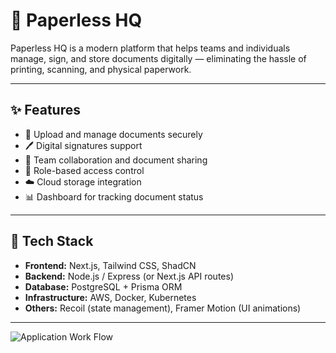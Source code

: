 # 📄 Paperless HQ  

Paperless HQ is a modern platform that helps teams and individuals manage, sign, and store documents digitally — eliminating the hassle of printing, scanning, and physical paperwork.  

---

## ✨ Features  
- 📄 Upload and manage documents securely  
- 🖊️ Digital signatures support  
- 👥 Team collaboration and document sharing  
- 🔐 Role-based access control  
- ☁️ Cloud storage integration  
- 📊 Dashboard for tracking document status  

---

## 🚀 Tech Stack  
- **Frontend:** Next.js, Tailwind CSS, ShadCN  
- **Backend:** Node.js / Express (or Next.js API routes)  
- **Database:** PostgreSQL + Prisma ORM  
- **Infrastructure:** AWS, Docker, Kubernetes  
- **Others:** Recoil (state management), Framer Motion (UI animations)  

---

![Application Work Flow](./readme/application-work-flow.png)  

